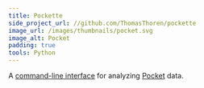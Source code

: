 ```yaml
---
title: Pockette
side_project_url: //github.com/ThomasThoren/pockette
image_url: /images/thumbnails/pocket.svg
image_alt: Pocket
padding: true
tools: Python
---
```

A <a href="https://github.com/ThomasThoren/pockette">command-line interface</a> for analyzing <a href="https://getpocket.com/">Pocket</a> data.
